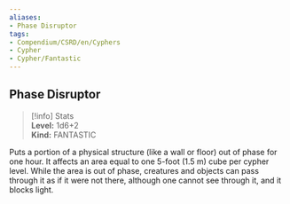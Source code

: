 ```yaml
---
aliases:
- Phase Disruptor
tags:
- Compendium/CSRD/en/Cyphers
- Cypher
- Cypher/Fantastic
---
```


  
## Phase Disruptor  
>[!info] Stats  
> **Level:** 1d6+2  
> **Kind:** FANTASTIC
  
Puts a portion of a physical structure (like a wall or floor) out of phase for one hour. It affects an area equal to one 5-foot (1.5 m) cube per cypher level. While the area is out of phase, creatures and objects can pass through it as if it were not there, although one cannot see through it, and it blocks light.